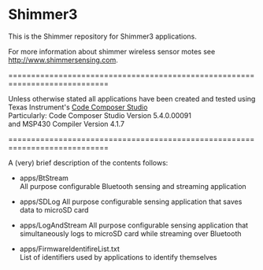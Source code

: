 Shimmer3
========

This is the Shimmer repository for Shimmer3 applications.

For more information about shimmer wireless sensor motes see http://www.shimmersensing.com.

============================================================================

Unless otherwise stated all applications have been created and tested using  
Texas Instrument's [Code Composer Studio](http://www.ti.com/tool/ccstudio)  
Particularly: Code Composer Studio Version 5.4.0.00091  
and MSP430 Compiler Version 4.1.7

============================================================================

A (very) brief description of the contents follows:

* apps/BtStream  
   All purpose configurable Bluetooth sensing and streaming application

* apps/SDLog 
   All purpose configurable sensing application that saves data to microSD card

* apps/LogAndStream
   All purpose configurable sensing application that simultaneously logs to microSD card while streaming over Bluetooth

* apps/FirmwareIdentifireList.txt  
   List of identifiers used by applications to identify themselves
